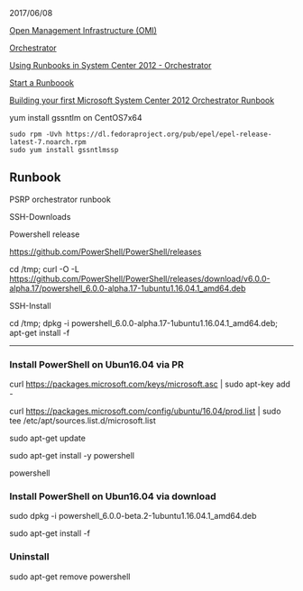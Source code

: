  2017/06/08


[Open Management Infrastructure (OMI)](https://github.com/Microsoft/Build-omi)

[Orchestrator](https://technet.microsoft.com/en-us/library/hh237242(v=sc.12).aspx)

[Using Runbooks in System Center 2012 - Orchestrator](https://technet.microsoft.com/en-us/library/hh403791(v=sc.12).aspx)

[Start a Runboook](https://msdn.microsoft.com/en-us/library/hh921685.aspx)

[Building your first Microsoft System Center 2012 Orchestrator Runbook](https://www.safaribooksonline.com/blog/2013/04/08/building-your-first-microsoft-system-center-2012-orchestrator-runbook/)



yum install gssntlm on CentOS7x64

```
sudo rpm -Uvh https://dl.fedoraproject.org/pub/epel/epel-release-latest-7.noarch.rpm
sudo yum install gssntlmssp
```

## Runbook

PSRP orchestrator runbook

SSH-Downloads

Powershell release

https://github.com/PowerShell/PowerShell/releases

cd /tmp; curl -O -L https://github.com/PowerShell/PowerShell/releases/download/v6.0.0-alpha.17/powershell_6.0.0-alpha.17-1ubuntu1.16.04.1_amd64.deb

SSH-Install

cd /tmp; dpkg -i powershell_6.0.0-alpha.17-1ubuntu1.16.04.1_amd64.deb; apt-get install -f


---------------------------------------------------------------------------------------------------
### Install PowerShell on Ubun16.04 via PR
curl https://packages.microsoft.com/keys/microsoft.asc | sudo apt-key add -

curl https://packages.microsoft.com/config/ubuntu/16.04/prod.list | sudo tee /etc/apt/sources.list.d/microsoft.list

sudo apt-get update

sudo apt-get install -y powershell

powershell

### Install PowerShell on Ubun16.04 via download

sudo dpkg -i powershell_6.0.0-beta.2-1ubuntu1.16.04.1_amd64.deb

sudo apt-get install -f

### Uninstall 

sudo apt-get remove powershell
